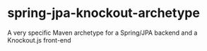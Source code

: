 spring-jpa-knockout-archetype
=============================

A very specific Maven archetype for a Spring/JPA backend and a Knockout.js front-end
